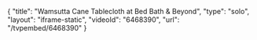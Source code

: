 {
    "title": "Wamsutta Cane Tablecloth at Bed Bath & Beyond",
    "type": "solo",
    "layout": "iframe-static",
    "videoId": "6468390",
    "url": "\/tvpembed\/6468390"
}